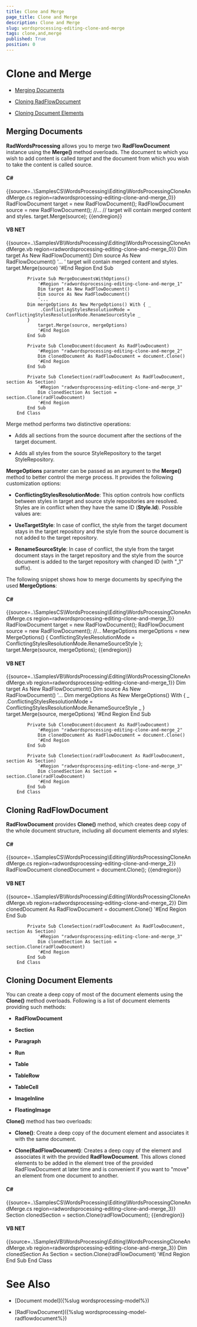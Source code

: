 ```yaml
---
title: Clone and Merge
page_title: Clone and Merge
description: Clone and Merge
slug: wordsprocessing-editing-clone-and-merge
tags: clone,and,merge
published: True
position: 0
---
```


# Clone and Merge



* [Merging Documents](#merging-documents)

* [Cloning RadFlowDocument](#cloning-radflowdocument)

* [Cloning Document Elements](#cloning-document-elements)

## Merging Documents

__RadWordsProcessing__ allows you to merge two __RadFlowDocument__ instance using the
          __Merge()__ method overloads. The document to which you wish to add content is called *target*
          and the document from which you wish to take the content is called source.
        

#### __C#__

{{source=..\SamplesCS\WordsProcessing\Editing\WordsProcessingCloneAndMerge.cs region=radwordsprocessing-editing-clone-and-merge_0}}
	            RadFlowDocument target = new RadFlowDocument();
	            RadFlowDocument source = new RadFlowDocument();
	            //...
	            // target will contain merged content and styles.
	            target.Merge(source);
	{{endregion}}



#### __VB NET__

{{source=..\SamplesVB\WordsProcessing\Editing\WordsProcessingCloneAndMerge.vb region=radwordsprocessing-editing-clone-and-merge_0}}
	            Dim target As New RadFlowDocument()
	            Dim source As New RadFlowDocument()
	            '...
	            ' target will contain merged content and styles.
	            target.Merge(source)
	            '#End Region
	        End Sub
	
	        Private Sub MergeDocumentsWithOptions()
	            '#Region "radwordsprocessing-editing-clone-and-merge_1"
	            Dim target As New RadFlowDocument()
	            Dim source As New RadFlowDocument()
	            '...
	        Dim mergeOptions As New MergeOptions() With { _
	             .ConflictingStylesResolutionMode = ConflictingStylesResolutionMode.RenameSourceStyle _
	        }
	            target.Merge(source, mergeOptions)
	            '#End Region
	        End Sub
	
	        Private Sub CloneDocument(document As RadFlowDocument)
	            '#Region "radwordsprocessing-editing-clone-and-merge_2"
	            Dim clonedDocument As RadFlowDocument = document.Clone()
	            '#End Region
	        End Sub
	
	        Private Sub CloneSection(radFlowDocument As RadFlowDocument, section As Section)
	            '#Region "radwordsprocessing-editing-clone-and-merge_3"
	            Dim clonedSection As Section = section.Clone(radFlowDocument)
	            '#End Region
	        End Sub
	    End Class



Merge method performs two distinctive operations:
        

* Adds all sections from the source document after the sections of the target document.
            

* Adds all styles from the source StyleRepository to the target StyleRepository.
            

__MergeOptions__ parameter can be passed as an argument to the __Merge()__ method to better control the
          merge process. It provides the following customization options:
        

* __ConflictingStylesResolutionMode__: This option controls how conflicts between styles in target and source style
              repositories are resolved.  Styles are in conflict when they have the same ID (__Style.Id__). Possible values are:
            

* __UseTargetStyle__: In case of conflict, the style from the target document stays in the target repository and
                  the style from the source document is not added to the target repository.
                

* __RenameSourceStyle__: In case of conflict, the style from the target document stays in the target repository and
                  the style from the source document is added to the target repository with changed ID (with "_1" suffix).
                

The following snippet shows how to merge documents by specifying the used __MergeOptions__:
        

#### __C#__

{{source=..\SamplesCS\WordsProcessing\Editing\WordsProcessingCloneAndMerge.cs region=radwordsprocessing-editing-clone-and-merge_1}}
	            RadFlowDocument target = new RadFlowDocument();
	            RadFlowDocument source = new RadFlowDocument();
	            //...
	            MergeOptions mergeOptions = new MergeOptions()
	            {
	                ConflictingStylesResolutionMode = ConflictingStylesResolutionMode.RenameSourceStyle
	            };
	            target.Merge(source, mergeOptions);
	{{endregion}}



#### __VB NET__

{{source=..\SamplesVB\WordsProcessing\Editing\WordsProcessingCloneAndMerge.vb region=radwordsprocessing-editing-clone-and-merge_1}}
	            Dim target As New RadFlowDocument()
	            Dim source As New RadFlowDocument()
	            '...
	        Dim mergeOptions As New MergeOptions() With { _
	             .ConflictingStylesResolutionMode = ConflictingStylesResolutionMode.RenameSourceStyle _
	        }
	            target.Merge(source, mergeOptions)
	            '#End Region
	        End Sub
	
	        Private Sub CloneDocument(document As RadFlowDocument)
	            '#Region "radwordsprocessing-editing-clone-and-merge_2"
	            Dim clonedDocument As RadFlowDocument = document.Clone()
	            '#End Region
	        End Sub
	
	        Private Sub CloneSection(radFlowDocument As RadFlowDocument, section As Section)
	            '#Region "radwordsprocessing-editing-clone-and-merge_3"
	            Dim clonedSection As Section = section.Clone(radFlowDocument)
	            '#End Region
	        End Sub
	    End Class



## Cloning RadFlowDocument

__RadFlowDocument__ provides __Clone()__ method, which creates deep copy of the whole document
          structure, including all document elements and styles:
        

#### __C#__

{{source=..\SamplesCS\WordsProcessing\Editing\WordsProcessingCloneAndMerge.cs region=radwordsprocessing-editing-clone-and-merge_2}}
	            RadFlowDocument clonedDocument = document.Clone();
	{{endregion}}



#### __VB NET__

{{source=..\SamplesVB\WordsProcessing\Editing\WordsProcessingCloneAndMerge.vb region=radwordsprocessing-editing-clone-and-merge_2}}
	            Dim clonedDocument As RadFlowDocument = document.Clone()
	            '#End Region
	        End Sub
	
	        Private Sub CloneSection(radFlowDocument As RadFlowDocument, section As Section)
	            '#Region "radwordsprocessing-editing-clone-and-merge_3"
	            Dim clonedSection As Section = section.Clone(radFlowDocument)
	            '#End Region
	        End Sub
	    End Class



## Cloning Document Elements

You can create a deep copy of most of the document elements using the __Clone()__ method overloads. Following is a list of
          document elements providing such methods:
        

* __RadFlowDocument__

* __Section__

* __Paragraph__

* __Run__

* __Table__

* __TableRow__

* __TableCell__

* __ImageInline__

* __FloatingImage__

__Clone()__ method has two overloads:
        

* __Clone()__: Create a deep copy of the document element and associates it with the same document.
            

* __Clone(RadFlowDocument)__: Creates a deep copy of the element and associates it with the provided
              __RadFlowDocument__. This allows cloned elements to be added in the element tree of the provided RadFlowDocument at
              later time and is convenient if you want to "move" an element from one document to another.
            

#### __C#__

{{source=..\SamplesCS\WordsProcessing\Editing\WordsProcessingCloneAndMerge.cs region=radwordsprocessing-editing-clone-and-merge_3}}
	            Section clonedSection = section.Clone(radFlowDocument);
	{{endregion}}



#### __VB NET__

{{source=..\SamplesVB\WordsProcessing\Editing\WordsProcessingCloneAndMerge.vb region=radwordsprocessing-editing-clone-and-merge_3}}
	            Dim clonedSection As Section = section.Clone(radFlowDocument)
	            '#End Region
	        End Sub
	    End Class



# See Also

 * [Document model]({%slug wordsprocessing-model%})

 * [RadFlowDocument]({%slug wordsprocessing-model-radflowdocument%})
